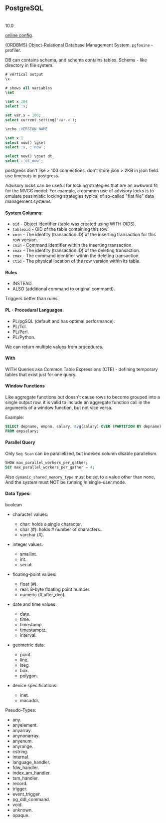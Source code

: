 PostgreSQL
-
<br>10.0

[online config](http://pgtune.leopard.in.ua/).

(ORDBMS) Object-Relational Database Management System.
`pgfouine` - profiler.

DB can contains schema, and schema contains tables.
Schema - like directory in file system.

````sql
# vertical output
\x

# shows all variables
\set

\set x 204
select :x;

set var.x = 100;
select current_setting('var.x');

\echo :VERSION_NAME

\set x 1
select now() \gset
select :x, :'now';

select now() \gset dt_
select :'dt_now';
````

postgress don't like > 100 connections.
don't store json > 2KB in json field.
use timeouts in postgress.

Advisory locks can be useful for locking strategies that are an awkward fit
for the MVCC model. For example, a common use of advisory locks
is to emulate pessimistic locking strategies typical of so-called "flat file"
data management systems.

#### System Columns:

* `oid` - Object identifier (table was created using WITH OIDS).
* `tableoid` - OID of the table containing this row.
* `xmin` - The identity (transaction ID) of the inserting transaction for this row version.
* `cmin` - Command identifier within the inserting transaction.
* `xmax` - The identity (transaction ID) of the deleting transaction.
* `cmax` - The command identifier within the deleting transaction.
* `ctid` - The physical location of the row version within its table.

#### Rules

* INSTEAD.
* ALSO (additional command to original command).

Triggers better than rules.

#### PL - Procedural Languages.

* PL/pgSQL (default and has optimal performance).
* PL/Tcl.
* PL/Perl.
* PL/Python.

We can return multiple values from procedures.

#### With

WITH Queries aka Common Table Expressions (CTE) -
defining temporary tables that exist just for one query.

#### Window Functions

Like aggregate functions but doesn't cause rows to become grouped into a single output row.
it is valid to include an aggregate function call in the arguments of a window function,
but not vice versa.

Example:
````sql
SELECT depname, empno, salary, avg(salary) OVER (PARTITION BY depname)
FROM empsalary;
````

#### Parallel Query

Only `Seq Scan` can be parallelized,
but indexed column disable parallelism.

````sql
SHOW max_parallel_workers_per_gather;
SET max_parallel_workers_per_gather = 4;
````

Also `dynamic_shared_memory_type` must be set to a value other than none,
And the system must NOT be running in single-user mode.

#### Data Types:

boolean

* character values:
  * char: holds a single character.
  * char (#): holds # number of characters..
  * varchar (#).

* integer values:
  * smallint.
  * int.
  * serial.

* floating-point values:
  * float (#).
  * real: 8-byte floating point number.
  * numeric (#,after_dec).

* date and time values:
  * date.
  * time.
  * timestamp.
  * timestamptz.
  * interval.

* geometric data:
  * point.
  * line.
  * lseg.
  * box.
  * polygon.

* device specifications:
  * inet.
  * macaddr.

Pseudo-Types:
* any.
* anyelement.
* anyarray.
* anynonarray.
* anyenum.
* anyrange.
* cstring.
* internal.
* language_handler.
* fdw_handler.
* index_am_handler.
* tsm_handler.
* record.
* trigger.
* event_trigger.
* pg_ddl_command.
* void.
* unknown.
* opaque.
